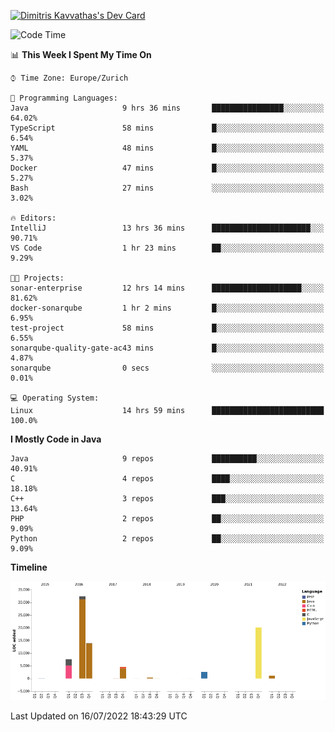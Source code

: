 <a href="https://app.daily.dev/JimR21"><img src="https://api.daily.dev/devcards/1a6ea627b9cf4de4a4f1b5f5cac8c85e.png?r=t8i" width="400" alt="Dimitris Kavvathas's Dev Card"/></a>

<!--START_SECTION:waka-->
![Code Time](http://img.shields.io/badge/Code%20Time-3%2C521%20hrs%2042%20mins-blue)

📊 **This Week I Spent My Time On** 

```text
⌚︎ Time Zone: Europe/Zurich

💬 Programming Languages: 
Java                     9 hrs 36 mins       ████████████████░░░░░░░░░   64.02% 
TypeScript               58 mins             █░░░░░░░░░░░░░░░░░░░░░░░░   6.54% 
YAML                     48 mins             █░░░░░░░░░░░░░░░░░░░░░░░░   5.37% 
Docker                   47 mins             █░░░░░░░░░░░░░░░░░░░░░░░░   5.27% 
Bash                     27 mins             ░░░░░░░░░░░░░░░░░░░░░░░░░   3.02%

🔥 Editors: 
IntelliJ                 13 hrs 36 mins      ██████████████████████░░░   90.71% 
VS Code                  1 hr 23 mins        ██░░░░░░░░░░░░░░░░░░░░░░░   9.29%

🐱‍💻 Projects: 
sonar-enterprise         12 hrs 14 mins      ████████████████████░░░░░   81.62% 
docker-sonarqube         1 hr 2 mins         █░░░░░░░░░░░░░░░░░░░░░░░░   6.95% 
test-project             58 mins             █░░░░░░░░░░░░░░░░░░░░░░░░   6.55% 
sonarqube-quality-gate-ac43 mins             █░░░░░░░░░░░░░░░░░░░░░░░░   4.87% 
sonarqube                0 secs              ░░░░░░░░░░░░░░░░░░░░░░░░░   0.01%

💻 Operating System: 
Linux                    14 hrs 59 mins      █████████████████████████   100.0%

```

**I Mostly Code in Java** 

```text
Java                     9 repos             ██████████░░░░░░░░░░░░░░░   40.91% 
C                        4 repos             ████░░░░░░░░░░░░░░░░░░░░░   18.18% 
C++                      3 repos             ███░░░░░░░░░░░░░░░░░░░░░░   13.64% 
PHP                      2 repos             ██░░░░░░░░░░░░░░░░░░░░░░░   9.09% 
Python                   2 repos             ██░░░░░░░░░░░░░░░░░░░░░░░   9.09%

```


**Timeline**

![Chart not found](https://raw.githubusercontent.com/JimR21/JimR21/master/charts/bar_graph.png) 


 Last Updated on 16/07/2022 18:43:29 UTC
<!--END_SECTION:waka-->

<!--
**JimR21/JimR21** is a ✨ _special_ ✨ repository because its `README.md` (this file) appears on your GitHub profile.

Here are some ideas to get you started:

- 🔭 I’m currently working on ...
- 🌱 I’m currently learning ...
- 👯 I’m looking to collaborate on ...
- 🤔 I’m looking for help with ...
- 💬 Ask me about ...
- 📫 How to reach me: ...
- 😄 Pronouns: ...
- ⚡ Fun fact: ...
-->

